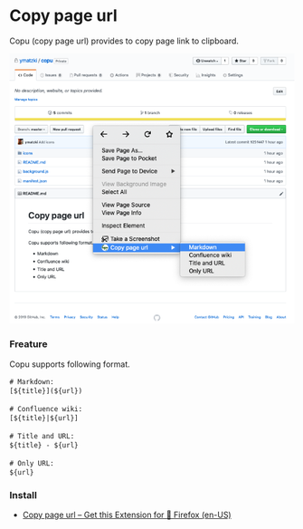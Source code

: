 # Copy page url

Copu (copy page url) provides to copy page link to clipboard.

![prevew.png](https://raw.githubusercontent.com/ymatzki/copu/master/preview.png)

### Freature

Copu supports following format.

```
# Markdown:
[${title}](${url})

# Confluence wiki:
[${title}|${url}]

# Title and URL:
${title} - ${url}

# Only URL:
${url}
```

### Install

- [Copy page url – Get this Extension for 🦊 Firefox (en-US)](https://addons.mozilla.org/en-US/firefox/addon/copu/)

